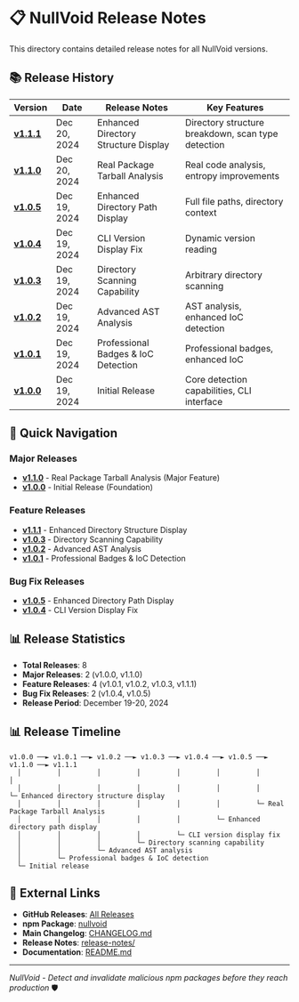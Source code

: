 # 📋 NullVoid Release Notes

This directory contains detailed release notes for all NullVoid versions.

## 📚 **Release History**

| Version | Date | Release Notes | Key Features |
|---------|------|---------------|--------------|
| **[v1.1.1](v1.1.1.md)** | Dec 20, 2024 | Enhanced Directory Structure Display | Directory structure breakdown, scan type detection |
| **[v1.1.0](v1.1.0.md)** | Dec 20, 2024 | Real Package Tarball Analysis | Real code analysis, entropy improvements |
| **[v1.0.5](v1.0.5.md)** | Dec 19, 2024 | Enhanced Directory Path Display | Full file paths, directory context |
| **[v1.0.4](v1.0.4.md)** | Dec 19, 2024 | CLI Version Display Fix | Dynamic version reading |
| **[v1.0.3](v1.0.3.md)** | Dec 19, 2024 | Directory Scanning Capability | Arbitrary directory scanning |
| **[v1.0.2](v1.0.2.md)** | Dec 19, 2024 | Advanced AST Analysis | AST analysis, enhanced IoC detection |
| **[v1.0.1](v1.0.1.md)** | Dec 19, 2024 | Professional Badges & IoC Detection | Professional badges, enhanced IoC |
| **[v1.0.0](v1.0.0.md)** | Dec 19, 2024 | Initial Release | Core detection capabilities, CLI interface |

## 🎯 **Quick Navigation**

### **Major Releases**
- **[v1.1.0](v1.1.0.md)** - Real Package Tarball Analysis (Major Feature)
- **[v1.0.0](v1.0.0.md)** - Initial Release (Foundation)

### **Feature Releases**
- **[v1.1.1](v1.1.1.md)** - Enhanced Directory Structure Display
- **[v1.0.3](v1.0.3.md)** - Directory Scanning Capability
- **[v1.0.2](v1.0.2.md)** - Advanced AST Analysis
- **[v1.0.1](v1.0.1.md)** - Professional Badges & IoC Detection

### **Bug Fix Releases**
- **[v1.0.5](v1.0.5.md)** - Enhanced Directory Path Display
- **[v1.0.4](v1.0.4.md)** - CLI Version Display Fix

## 📊 **Release Statistics**

- **Total Releases**: 8
- **Major Releases**: 2 (v1.0.0, v1.1.0)
- **Feature Releases**: 4 (v1.0.1, v1.0.2, v1.0.3, v1.1.1)
- **Bug Fix Releases**: 2 (v1.0.4, v1.0.5)
- **Release Period**: December 19-20, 2024

## 📊 **Release Timeline**

```
v1.0.0 ──► v1.0.1 ──► v1.0.2 ──► v1.0.3 ──► v1.0.4 ──► v1.0.5 ──► v1.1.0 ──► v1.1.1
  │         │         │         │         │         │         │         │
  │         │         │         │         │         │         │         └─ Enhanced directory structure display
  │         │         │         │         │         │         └─ Real Package Tarball Analysis
  │         │         │         │         │         └─ Enhanced directory path display
  │         │         │         │         └─ CLI version display fix
  │         │         │         └─ Directory scanning capability
  │         │         └─ Advanced AST analysis
  │         └─ Professional badges & IoC detection
  └─ Initial release
```

## 🔗 **External Links**

- **GitHub Releases**: [All Releases](https://github.com/kurt-grung/NullVoid/releases)
- **npm Package**: [nullvoid](https://www.npmjs.com/package/nullvoid)
- **Main Changelog**: [CHANGELOG.md](../CHANGELOG.md)
- **Release Notes**: [release-notes/](../release-notes/)
- **Documentation**: [README.md](../README.md)

---

*NullVoid - Detect and invalidate malicious npm packages before they reach production* 🛡️
